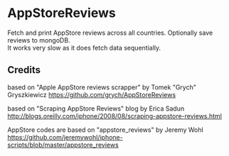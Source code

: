 AppStoreReviews
===============

Fetch and print AppStore reviews across all countries. Optionally save reviews to mongoDB.    
It works very slow as it does fetch data sequentially.

Credits
-------

based on "Apple AppStore reviews scrapper" by Tomek "Grych" Gryszkiewicz
https://github.com/grych/AppStoreReviews

based on "Scraping AppStore Reviews" blog by Erica Sadun
http://blogs.oreilly.com/iphone/2008/08/scraping-appstore-reviews.html

AppStore codes are based on "appstore_reviews" by Jeremy Wohl
https://github.com/jeremywohl/iphone-scripts/blob/master/appstore_reviews
